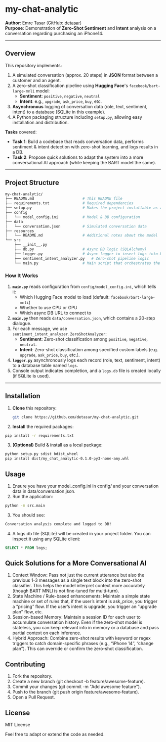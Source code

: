 # my-chat-analytic

**Author**: Emre Tasar (GitHub: [detasar](https://github.com/detasar))  
**Purpose**: Demonstration of **Zero-Shot Sentiment** and **Intent** analysis on a conversation regarding purchasing an iPhone14.

---

## Overview

This repository implements:
1. A simulated conversation (approx. 20 steps) in **JSON** format between a customer and an agent.
2. A zero-shot classification pipeline using **Hugging Face**'s `facebook/bart-large-mnli` model:
   - **Sentiment**: `positive`, `negative`, `neutral`
   - **Intent**: e.g., `upgrade`, `ask_price`, `buy`, etc.
3. **Asynchronous** logging of conversation data (role, text, sentiment, intent) to a database (SQLite in this example).
4. A Python packaging structure including `setup.py`, allowing easy installation and distribution.

**Tasks** covered:

- **Task 1**: Build a codebase that reads conversation data, performs sentiment & intent detection with zero-shot learning, and logs results in a DB.
- **Task 2**: Propose quick solutions to adapt the system into a more conversational AI approach (while keeping the BART model the same).

---

## Project Structure
```bash
my-chat-analytic/
├── README.md                      # This README file
├── requirements.txt               # Required dependencies
├── setup.py                       # Makes the project installable as a Python package
├── config
│   └── model_config.ini           # Model & DB configuration
├── data
│   └── conversation.json          # Simulated conversation data
├── resources
│   └── README.md                  # Additional notes about the model
└── src
    ├── __init__.py
    ├── db.py                      # Async DB logic (SQLAlchemy)
    ├── logger.py                  # Async logger to insert logs into DB
    ├── sentiment_intent_analyzer.py   # Zero-shot pipeline logic
    └── main.py                    # Main script that orchestrates the flow
```


### How It Works

1. **`main.py`** reads configuration from `config/model_config.ini`, which tells it:
   - Which Hugging Face model to load (default: `facebook/bart-large-mnli`)
   - Whether to use CPU or GPU
   - Which async DB URL to connect to
2. **`main.py`** then reads `data/conversation.json`, which contains a 20-step dialogue.
3. For each message, we use `sentiment_intent_analyzer.ZeroShotAnalyzer`:
   - **Sentiment**: Zero-shot classification among `positive`, `negative`, `neutral`.
   - **Intent**: Zero-shot classification among specified custom labels (e.g. `upgrade`, `ask_price`, `buy`, etc.).
4. **`logger.py`** asynchronously logs each record (role, text, sentiment, intent) to a database table named `logs`.
5. Console output indicates completion, and a `logs.db` file is created locally (if SQLite is used).

---

## Installation

1. **Clone** this repository:
   ```bash
   git clone https://github.com/detasar/my-chat-analytic.git
2. **Install** the required packages:
```bash
pip install -r requirements.txt
```
3. **(Optional)** Build & install as a local package:
```bash
python setup.py sdist bdist_wheel
pip install dist/my_chat_analytic-0.1.0-py3-none-any.whl
```

## Usage
1. Ensure you have your model_config.ini in config/ and your conversation data in data/conversation.json.
2. Run the application:
```bash
python -m src.main
```
3. You should see:
```css
Conversation analysis complete and logged to DB!
```
4. A logs.db file (SQLite) will be created in your project folder. You can inspect it using any SQLite client:
```sql
SELECT * FROM logs;
```

## Quick Solutions for a More Conversational AI

1. Context Window: Pass not just the current utterance but also the previous 1-3 messages as a single text block into the zero-shot classifier. This helps the model interpret context more accurately (though BART MNLI is not fine-tuned for multi-turn).
2. State Machine / Rule-based enhancements: Maintain a simple state machine or set of rules that, if the user’s intent is ask_price, you trigger a “pricing” flow. If the user’s intent is upgrade, you trigger an “upgrade plan” flow, etc.
3. Session-based Memory: Maintain a session ID for each user to accumulate conversation history. Even if the zero-shot model is stateless, you can keep relevant info in memory or a database and pass partial context on each inference.
4. Hybrid Approach: Combine zero-shot results with keyword or regex triggers to catch domain-specific phrases (e.g., “iPhone 14”, “change plan”). This can override or confirm the zero-shot classification.

## Contributing

1. Fork the repository.
2. Create a new branch (git checkout -b feature/awesome-feature).
3. Commit your changes (git commit -m "Add awesome feature").
4. Push to the branch (git push origin feature/awesome-feature).
5. Open a Pull Request.

## License
MIT License

Feel free to adapt or extend the code as needed.
